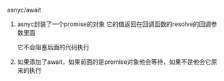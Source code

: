 asnyc/await

1. asnyc封装了一个promise的对象 它的值返回在回调函数的resolve的回调参数里面

   它不会阻塞后面的代码执行

2. 如果添加了await，如果前面的是promise对象他会等待，如果不是他会它原来的执行

